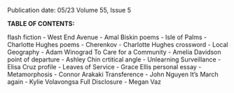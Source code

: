 Publication date: 05/23
Volume 55, Issue 5

**TABLE OF CONTENTS:**

flash fiction - West End Avenue - Amal Biskin
poems - Isle of Palms - Charlotte Hughes
poems - Cherenkov - Charlotte Hughes
crossword - Local Geography - Adam Winograd
To Care for a Community - Amelia Davidson
point of departure - Ashley Chin
crtitical angle - Unlearning Surveillance - Elisa Cruz
profile - Leaves of Service - Grace Ellis
personal essay - Metamorphosis - Connor Arakaki
Transference - John Nguyen
It’s March again - Kylie Volavongsa
Full Disclosure - Megan Vaz

